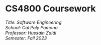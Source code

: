 # CS4800 Coursework

_Title: Software Engineering_  
_School: Cal Poly Pomona_  
_Professor: Hussain Zaidi_  
_Semester: Fall 2023_
